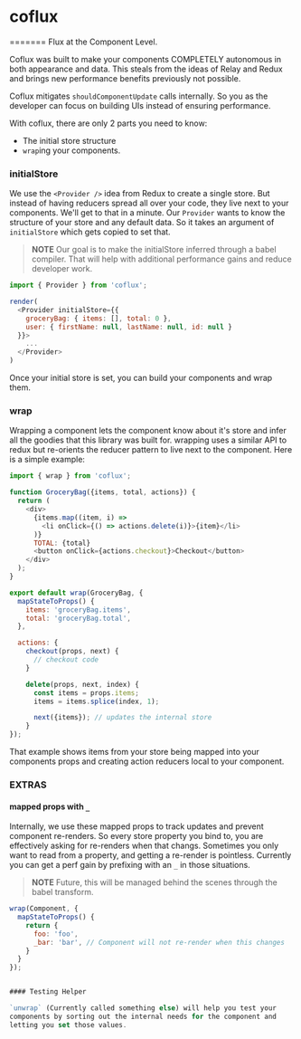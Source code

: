 # coflux
=======
Flux at the Component Level.

Coflux was built to make your components COMPLETELY autonomous
in both appearance and data. This steals from the ideas of Relay and
Redux and brings new performance benefits previously not possible.

Coflux mitigates `shouldComponentUpdate` calls internally. So you as
the developer can focus on building UIs instead of ensuring
performance.

With coflux, there are only 2 parts you need to know:

* The initial store structure
* `wrap`ing your components.

### initialStore

We use the `<Provider />` idea from Redux to create a single store. But
instead of having reducers spread all over your code, they live next
to your components. We'll get to that in a minute. Our `Provider`
wants to know the structure of your store and any default data. So it
takes an argument of `initialStore` which gets copied to set that. 

> **NOTE**
> Our goal is to make the initialStore inferred through a babel
> compiler. That will help with additional performance gains and reduce
> developer work.

```js
import { Provider } from 'coflux';

render(
  <Provider initialStore={{
    groceryBag: { items: [], total: 0 },
    user: { firstName: null, lastName: null, id: null }
  }}>
    ...
  </Provider>
)
```

Once your initial store is set, you can build your components
and wrap them.

### wrap

Wrapping a component lets the component know about it's store and
infer all the goodies that this library was built for. wrapping
uses a similar API to redux but re-orients the reducer pattern to
live next to the component. Here is a simple example:


```js
import { wrap } from 'coflux';

function GroceryBag({items, total, actions}) {
  return (
    <div>
      {items.map((item, i) =>
        <li onClick={() => actions.delete(i)}>{item}</li>
      )}
      TOTAL: {total}
      <button onClick={actions.checkout}>Checkout</button>
    </div>
  );
}

export default wrap(GroceryBag, {
  mapStateToProps() {
    items: 'groceryBag.items',
    total: 'groceryBag.total',
  },

  actions: {
    checkout(props, next) {
      // checkout code
    }

    delete(props, next, index) {
      const items = props.items;
      items = items.splice(index, 1);

      next({items}); // updates the internal store
    }
});
```

That example shows items from your store being mapped into your
components props and creating action reducers local to your component.



### EXTRAS

#### mapped props with `_`

Internally, we use these mapped props to track updates and prevent
component re-renders. So every store property you bind to, you are
effectively asking for re-renders when that changs. Sometimes
you only want to read from a property, and getting a re-render is
pointless. Currently you can get a perf gain by prefixing with an `_`
in those situations.

> **NOTE**
> Future, this will be managed behind the scenes through the babel transform.

```js
wrap(Component, {
  mapStateToProps() {
    return {
      foo: 'foo',
      _bar: 'bar', // Component will not re-render when this changes
    }
  }
});


#### Testing Helper

`unwrap` (Currently called something else) will help you test your
components by sorting out the internal needs for the component and
letting you set those values.
